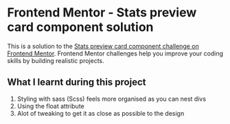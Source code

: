 # Frontend Mentor - Stats preview card component solution

This is a solution to the [Stats preview card component challenge on Frontend Mentor](https://www.frontendmentor.io/challenges/stats-preview-card-component-8JqbgoU62). Frontend Mentor challenges help you improve your coding skills by building realistic projects. 

## What I learnt during this project

1. Styling with sass (Scss) feels more organised as you can nest divs
2. Using the float attribute
3. Alot of tweaking to get it as close as possible to the design 
